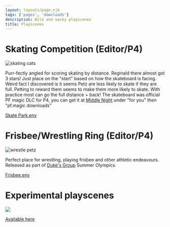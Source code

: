 ```yaml
---
layout: layouts/page.njk
tags: ['pages', 'downloads']
description: Wild and wacky playscenes
title: Playscenes
---
```

# Skating Competition (Editor/P4)

![skating cats](https://cdn.glitch.com/e8c48446-7221-44a1-aabd-d809cd1d1e34%2Fezgif-6-10cf46954f8d.gif?v=1621293350860)

Purr-fectly angled for scoring skating by distance. Reginald there almost got 3 stars! Just place on the "start" based on how the skateboard is facing. Weird fact I discovered is it seems Petz are less likely to skate if they are full. Petting to reward them seems to make them more likely to skate. With practice most can go the full distance + back! The skateboard was official PF magic DLC for P4, you can get it at [Middle Night](https://kel.rainbow-muffin.org/) under "for you" then "pf.magic downloads"

[Skate Park.env](https://cdn.glitch.com/e8c48446-7221-44a1-aabd-d809cd1d1e34%2FSkate%20Park.env?v=1621293375282)


# Frisbee/Wrestling Ring (Editor/P4)

![wrestle petz](https://cdn.glitch.com/e8c48446-7221-44a1-aabd-d809cd1d1e34%2FCleanShot%202021-06-09%20at%2013.11.20.gif?v=1623262606537)

Perfect place for wrestling, playing frisbee and other athletic endeavours. Released as part of [Duke's Group](https://dj7.proboards.com/) Summer Olympics.

[Frisbee.env](https://cdn.glitch.com/e8c48446-7221-44a1-aabd-d809cd1d1e34%2FFrisbee.env?v=1623436450489)


# Experimental playscenes

![](https://cdn.glitch.com/e8c48446-7221-44a1-aabd-d809cd1d1e34%2FCleanShot%202021-06-24%20at%2000.26.53.gif?v=1624512596105)


[Available here](https://github.com/melissamcewen/petz-playscenes)